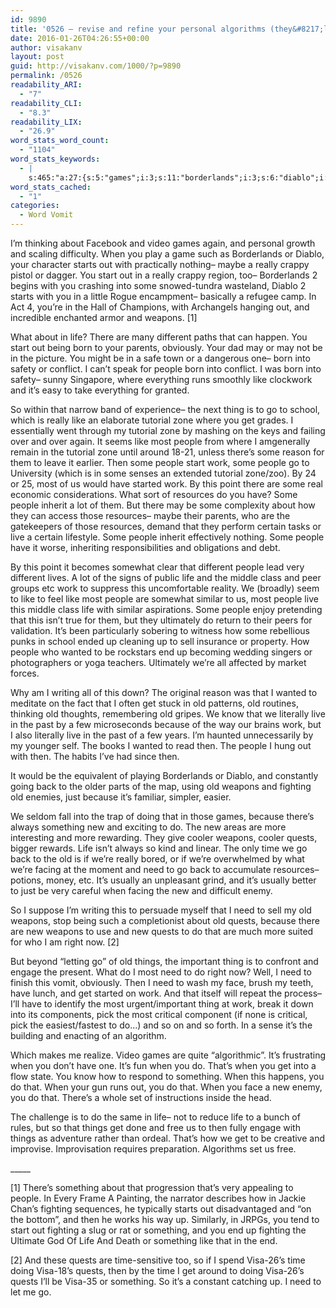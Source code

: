 ```yaml
---
id: 9890
title: '0526 – revise and refine your personal algorithms (they&#8217;ll set you free)'
date: 2016-01-26T04:26:55+00:00
author: visakanv
layout: post
guid: http://visakanv.com/1000/?p=9890
permalink: /0526
readability_ARI:
  - "7"
readability_CLI:
  - "8.3"
readability_LIX:
  - "26.9"
word_stats_word_count:
  - "1104"
word_stats_keywords:
  - |
    s:465:"a:27:{s:5:"games";i:3;s:11:"borderlands";i:3;s:6:"diablo";i:3;s:6:"starts";i:3;s:6:"really";i:4;s:5:"start";i:4;s:7:"weapons";i:5;s:4:"life";i:7;s:9:"different";i:3;s:4:"born";i:4;s:6:"people";i:14;s:4:"like";i:6;s:5:"thing";i:3;s:8:"tutorial";i:4;s:4:"zone";i:4;s:7:"there's";i:4;s:4:"work";i:6;s:9:"resources";i:4;s:4:"live";i:4;s:6:"wanted";i:3;s:7:"because";i:4;s:8:"fighting";i:4;s:6:"quests";i:6;s:4:"time";i:4;s:4:"need";i:6;s:6:"things";i:3;s:4:"visa";i:4;}";
word_stats_cached:
  - "1"
categories:
  - Word Vomit
---
```

I&#8217;m thinking about Facebook and video games again, and personal growth and scaling difficulty. When you play a game such as Borderlands or Diablo, your character starts out with practically nothing– maybe a really crappy pistol or dagger. You start out in a really crappy region, too– Borderlands 2 begins with you crashing into some snowed-tundra wasteland, Diablo 2 starts with you in a little Rogue encampment– basically a refugee camp. In Act 4, you&#8217;re in the Hall of Champions, with Archangels hanging out, and incredible enchanted armor and weapons. [1]

What about in life? There are many different paths that can happen. You start out being born to your parents, obviously. Your dad may or may not be in the picture. You might be in a safe town or a dangerous one– born into safety or conflict. I can&#8217;t speak for people born into conflict. I was born into safety– sunny Singapore, where everything runs smoothly like clockwork and it&#8217;s easy to take everything for granted.

So within that narrow band of experience– the next thing is to go to school, which is really like an elaborate tutorial zone where you get grades. I essentially went through my tutorial zone by mashing on the keys and failing over and over again. It seems like most people from where I amgenerally remain in the tutorial zone until around 18-21, unless there&#8217;s some reason for them to leave it earlier. Then some people start work, some people go to University (which is in some senses an extended tutorial zone/zoo). By 24 or 25, most of us would have started work. By this point there are some real economic considerations. What sort of resources do you have? Some people inherit a lot of them. But there may be some complexity about how they can access those resources– maybe their parents, who are the gatekeepers of those resources, demand that they perform certain tasks or live a certain lifestyle. Some people inherit effectively nothing. Some people have it worse, inheriting responsibilities and obligations and debt.

By this point it becomes somewhat clear that different people lead very different lives. A lot of the signs of public life and the middle class and peer groups etc work to suppress this uncomfortable reality. We (broadly) seem to like to feel like most people are somewhat similar to us, most people live this middle class life with similar aspirations. Some people enjoy pretending that this isn&#8217;t true for them, but they ultimately do return to their peers for validation. It&#8217;s been particularly sobering to witness how some rebellious punks in school ended up cleaning up to sell insurance or property. How people who wanted to be rockstars end up becoming wedding singers or photographers or yoga teachers. Ultimately we&#8217;re all affected by market forces.

Why am I writing all of this down? The original reason was that I wanted to meditate on the fact that I often get stuck in old patterns, old routines, thinking old thoughts, remembering old gripes. We know that we literally live in the past by a few microseconds because of the way our brains work, but I also literally live in the past of a few years. I&#8217;m haunted unnecessarily by my younger self. The books I wanted to read then. The people I hung out with then. The habits I&#8217;ve had since then.

It would be the equivalent of playing Borderlands or Diablo, and constantly going back to the older parts of the map, using old weapons and fighting old enemies, just because it&#8217;s familiar, simpler, easier.

We seldom fall into the trap of doing that in those games, because there&#8217;s always something new and exciting to do. The new areas are more interesting and more rewarding. They give cooler weapons, cooler quests, bigger rewards. Life isn&#8217;t always so kind and linear. The only time we go back to the old is if we&#8217;re really bored, or if we&#8217;re overwhelmed by what we&#8217;re facing at the moment and need to go back to accumulate resources– potions, money, etc. It&#8217;s usually an unpleasant grind, and it&#8217;s usually better to just be very careful when facing the new and difficult enemy.

So I suppose I&#8217;m writing this to persuade myself that I need to sell my old weapons, stop being such a completionist about old quests, because there are new weapons to use and new quests to do that are much more suited for who I am right now. [2]

But beyond &#8220;letting go&#8221; of old things, the important thing is to confront and engage the present. What do I most need to do right now? Well, I need to finish this vomit, obviously. Then I need to wash my face, brush my teeth, have lunch, and get started on work. And that itself will repeat the process– I&#8217;ll have to identify the most urgent/important thing at work, break it down into its components, pick the most critical component (if none is critical, pick the easiest/fastest to do&#8230;) and so on and so forth. In a sense it&#8217;s the building and enacting of an algorithm.

Which makes me realize. Video games are quite &#8220;algorithmic&#8221;. It&#8217;s frustrating when you don&#8217;t have one. It&#8217;s fun when you do. That&#8217;s when you get into a flow state. You know how to respond to something. When this happens, you do that. When your gun runs out, you do that. When you face a new enemy, you do that. There&#8217;s a whole set of instructions inside the head.

The challenge is to do the same in life– not to reduce life to a bunch of rules, but so that things get done and free us to then fully engage with things as adventure rather than ordeal. That&#8217;s how we get to be creative and improvise. Improvisation requires preparation. Algorithms set us free.
  
\_____

[1] There&#8217;s something about that progression that&#8217;s very appealing to people. In Every Frame A Painting, the narrator describes how in Jackie Chan&#8217;s fighting sequences, he typically starts out disadvantaged and &#8220;on the bottom&#8221;, and then he works his way up. Similarly, in JRPGs, you tend to start out fighting a slug or rat or something, and you end up fighting the Ultimate God Of Life And Death or something like that in the end.

[2] And these quests are time-sensitive too, so if I spend Visa-26&#8217;s time doing Visa-18&#8217;s quests, then by the time I get around to doing Visa-26&#8217;s quests I&#8217;ll be Visa-35 or something. So it&#8217;s a constant catching up. I need to let me go.